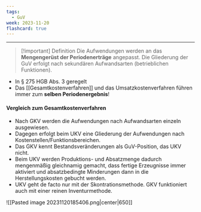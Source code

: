 ```yaml
---
tags:
  - GuV
week: 2023-11-20
flashcard: true
---
```

***

> [!important] Definition
> Die Aufwendungen werden an das **Mengengerüst der Periodenerträge** angepasst. Die Gliederung der GuV erfolgt nach sekundären Aufwandsarten (betrieblichen Funktionen).

- In § 275 HGB Abs. 3 geregelt
- Das [[Gesamtkostenverfahren]] und das Umsatzkostenverfahren führen immer zum **selben Periodenergebnis**!

#### Vergleich zum Gesamtkostenverfahren
- Nach GKV werden die Aufwendungen nach Aufwandsarten einzeln ausgewiesen.
- Dagegen erfolgt beim UKV eine Gliederung der Aufwendungen nach Kostenstellen/Funktionsbereichen.
- Das GKV kennt Bestandsveränderungen als GuV-Position, das UKV nicht.
- Beim UKV werden Produktions- und Absatzmenge dadurch mengenmäßig gleichnamig gemacht, dass fertige Erzeugnisse immer aktiviert und absatzbedingte Minderungen dann in die Herstellungskosten gebucht werden.
- UKV geht de facto nur mit der Skontrationsmethode. GKV funktioniert auch mit einer reinen Inventurmethode.

![[Pasted image 20231120185406.png|center|650]]